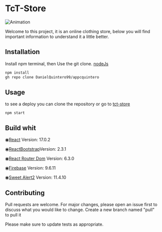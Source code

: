 # TcT-Store
![Animation](https://user-images.githubusercontent.com/96450363/168924963-9b8b6353-c323-4bad-aa43-a1600e39ea85.gif)

Welcome to this project, it is an online clothing store, below you will find important information to understand it a little better.

## Installation

Install npm terminal, then Use the git clone.
[nodeJs](https://nodejs.dev/download/)

```bash
npm install
gh repo clone DanielQuintero99/appcquintero

```

## Usage
to see a deploy you can clone the repository or go to [tct-store](https://tct-store.web.app)
```
npm start
```
## Build whit 
◉[React](https://en.reactjs.org) Version: 17.0.2

◉[ReactBootstrap]()Version: 2.3.1 

◉[React Router Dom](https://v5.reactrouter.com/web/guides/quick-start) Version: 6.3.0

◉[Firebase](https://firebase.google.com/?hl=es-419&gclid=CjwKCAjwj42UBhAAEiwACIhADqiMlkDoG9rwyl5HhegyIiZ7JYd0zQF_OclHstRzD-SjDcUP7EVhUBoCXx4QAvD_BwE&gclsrc=aw.ds) Version: 9.6.11

◉[Sweet Alert2](https://sweetalert2.github.io) Version: 11.4.10

## Contributing
Pull requests are welcome. For major changes, please open an issue first to discuss what you would like to change.
Create a new branch named "pull" to pull it

Please make sure to update tests as appropriate.
